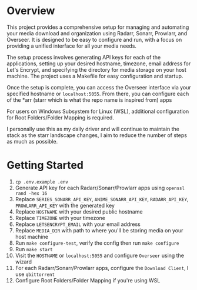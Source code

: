 # Overview

This project provides a comprehensive setup for managing and automating your media download and organization using Radarr, Sonarr, Prowlarr, and Overseer. It is designed to be easy to configure and run, with a focus on providing a unified interface for all your media needs.

The setup process involves generating API keys for each of the applications, setting up your desired hostname, timezone, email address for Let's Encrypt, and specifying the directory for media storage on your host machine. The project uses a Makefile for easy configuration and startup.

Once the setup is complete, you can access the Overseer interface via your specified hostname or `localhost:5055`. From there, you can configure each of the *arr (starr which is what the repo name is inspired from) apps

For users on Windows Subsystem for Linux (WSL), additional configuration for Root Folders/Folder Mapping is required.

I personally use this as my daily driver and will continue to maintain the stack as the starr landscape changes, I aim to reduce the number of steps as much as possible.

# Getting Started

1. `cp .env.example .env`
2. Generate API key for each Radarr/Sonarr/Prowlarr apps using `openssl rand -hex 16`
3. Replace `SERIES_SONARR_API_KEY`, `ANIME_SONARR_API_KEY`, `RADARR_API_KEY`, `PROWLARR_API_KEY` with the generated key
4. Replace `HOSTNAME` with your desired public hostname
5. Replace `TIMEZONE` with your timezone
6. Replace `LETSENCRYPT_EMAIL` with your email address
7. Replace `MEDIA_DIR` with path to where you'll be storing media on your host machine
8. Run `make configure-test`, verify the config then run `make configure`
9. Run `make start`
10. Visit the `HOSTNAME` or `localhost:5055` and configure `Overseer` using the wizard
11. For each Radarr/Sonarr/Prowlarr apps, configure the `Download Client`, I use `qbittorrent`
12. Configure Root Folders/Folder Mapping if you're using WSL
